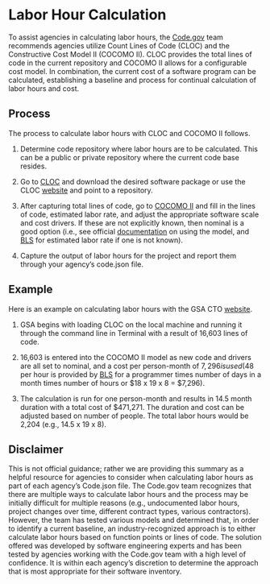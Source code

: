 # Labor Hour Calculation

To assist agencies in calculating labor hours, the [Code.gov](https://www.code.gov) team recommends agencies utilize Count Lines of Code (CLOC) and the Constructive Cost Model II (COCOMO II).  CLOC provides the total lines of code in the current repository and COCOMO II allows for a configurable cost model. In combination, the current cost of a software program can be calculated, establishing a baseline and process for continual calculation of labor hours and cost.

## Process

The process to calculate labor hours with CLOC and COCOMO II follows.

1. Determine code repository where labor hours are to be calculated. This can be a public or private repository where the current code base resides.

2. Go to [CLOC](https://github.com/AlDanial/cloc) and download the desired software package or use the CLOC [website](https://codetabs.com/count-loc/count-loc-online.html) and point to a repository.

3. After capturing total lines of code, go to [COCOMO II](http://csse.usc.edu/tools/cocomoii.php) and fill in the lines of code, estimated labor rate, and adjust the appropriate software scale and cost drivers. If these are not explicitly known, then nominal is a good option (i.e., see official [documentation](http://csse.usc.edu/csse/research/COCOMOII/cocomo2000.0/CII_modelman2000.0.pdf) on using the model, and [BLS](https://www.bls.gov/oes/current/oes_nat.htm) for estimated labor rate if one is not known).

4. Capture the output of labor hours for the project and report them through your agency’s code.json file.

## Example

Here is an example on calculating labor hours with the GSA CTO [website](https://tech.gsa.gov/).

1. GSA begins with loading CLOC on the local machine and running it through the command line in Terminal with a result of 16,603 lines of code.

2. 16,603 is entered into the COCOMO II model as new code and drivers are all set to nominal, and a cost per person-month of $7,296 is used ($48 per hour is provided by [BLS](https://www.bls.gov/oes/current/oes_nat.htm) for a programmer times number of days in a month times number of hours or $18 x 19 x 8 = $7,296).

3. The calculation is run for one person-month and results in 14.5 month duration with a total cost of $471,271. The duration and cost can be adjusted based on number of people. The total labor hours would be 2,204 (e.g., 14.5 x 19 x 8).

## Disclaimer

This is not official guidance; rather we are providing this summary as a helpful resource for agencies to consider when calculating labor hours as part of each agency’s Code.json file. The Code.gov team recognizes that there are multiple ways to calculate labor hours and the process may be initially difficult for multiple reasons (e.g., undocumented labor hours, project changes over time, different contract types, various contractors). However, the team has tested various models and determined that, in order to identify a current baseline, an industry-recognized approach is to either calculate labor hours based on function points or lines of code. The solution offered was developed by software engineering experts and has been tested by agencies working with the Code.gov team with a high level of confidence. It is within each agency’s discretion to determine the approach that is most appropriate for their software inventory.
